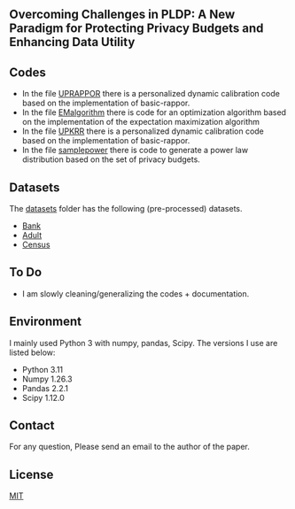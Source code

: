 ## Overcoming Challenges in PLDP: A New Paradigm for Protecting Privacy Budgets and Enhancing Data Utility

## Codes
- In the file [UPRAPPOR](https://github.com/Couchy-wu/PLDP-FEBSF/blob/main/Code/UPRAPPOR.py) there is a personalized dynamic calibration code based on the implementation of basic-rappor.
- In the file [EMalgorithm](https://github.com/Couchy-wu/PLDP-FEBSF/blob/main/Code/EMalgorithm.py)  there is code for an optimization algorithm based on the implementation of the expectation maximization algorithm
- In the file [UPKRR](https://github.com/Couchy-wu/PLDP-FEBSF/blob/main/Code/UPKRR.py) there is a personalized dynamic calibration code based on the implementation of basic-rappor.
- In the file [samplepower](https://github.com/Couchy-wu/PLDP-FEBSF/blob/main/Code/samplepower.py) there is code to generate a power law distribution based on the set of privacy budgets.

## Datasets
The [datasets](https://github.com/Couchy-wu/PLDP-FEBSF/tree/main/Dataset) folder has the following (pre-processed) datasets.
- [Bank](https://www.kaggle.com/datasets/prakharrathi25/banking-dataset-marketing-targets)
- [Adult](https://archive.ics.uci.edu/ml/datasets/adult)
- [Census](https://www.census.gov/data/datasets.html)

## To Do
- I am slowly cleaning/generalizing the codes + documentation.

## Environment
I mainly used Python 3 with numpy, pandas, Scipy. The versions I use are listed below:

- Python 3.11
- Numpy 1.26.3
- Pandas 2.2.1
- Scipy 1.12.0

## Contact
For any question, Please send an email to the author of the paper.

## License
[MIT](https://github.com/Couchy-wu/PLDP-FEBSF/blob/main/LICENSE)

